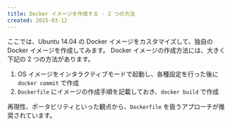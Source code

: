 ```yaml
---
title: Docker イメージを作成する - 2 つの方法
created: 2015-03-12
---
```


ここでは、Ubuntu 14.04 の Docker イメージをカスタマイズして、独自の Docker イメージを作成してみます。
Docker イメージの作成方法には、大きく下記の 2 つの方法があります。

1. OS イメージをインタラクティブモードで起動し、各種設定を行った後に `docker commit` で作成
2. `Dockerfile` にイメージの作成手順を記載しておき、`docker build` で作成

再現性、ポータビリティといった観点から、`Dockerfile` を扱うアプローチが推奨されています。

